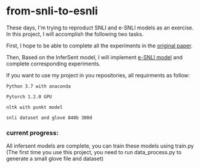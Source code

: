 # from-snli-to-esnli
  
These days, I'm trying to reproduct SNLI and e-SNLI models as an exercise. In this project, I will accomplish the following two tasks.

First, I hope to be able to complete all the experiments in the [original paper](https://arxiv.org/abs/1705.02364). 

Then, Based on the InferSent model, I will implement [e-SNLI model](https://arxiv.org/abs/1812.01193v1) and complete corresponding experiments.

If you want to use my project in you repositories, all requirments as follow:

    Python 3.7 with anaconda

    Pytorch 1.2.0 GPU

    nltk with punkt model

    snli dataset and glove 840b 300d

### current progress:

All infersent models are complete, you can train these models using train.py (The first time you use this project, you need to run data_process.py to generate a small glove file and dataset)
